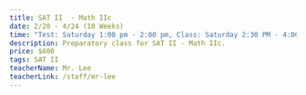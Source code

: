 ```yaml
---
title: SAT II  - Math IIc
date: 2/20 - 4/24 (10 Weeks)
time: "Test: Saturday 1:00 pm - 2:00 pm, Class: Saturday 2:30 PM - 4:00 PM"
description: Preparatory class for SAT II - Math IIc.
price: $600
tags: SAT II
teacherName: Mr. Lee
teacherLink: /staff/mr-lee
---
```

